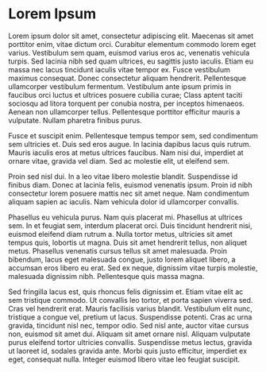 # Lorem Ipsum

Lorem ipsum dolor sit amet, consectetur adipiscing elit. Maecenas sit amet porttitor enim, vitae dictum orci. Curabitur elementum commodo lorem eget varius. Vestibulum sem quam, euismod varius eros ac, venenatis vehicula turpis. Sed lacinia nibh sed quam ultrices, eu sagittis justo iaculis. Etiam eu massa nec lacus tincidunt iaculis vitae tempor ex. Fusce vestibulum maximus consequat. Donec consectetur aliquam hendrerit. Pellentesque ullamcorper vestibulum fermentum. Vestibulum ante ipsum primis in faucibus orci luctus et ultrices posuere cubilia curae; Class aptent taciti sociosqu ad litora torquent per conubia nostra, per inceptos himenaeos. Aenean non ullamcorper tellus. Pellentesque porttitor efficitur mauris a vulputate. Nullam pharetra finibus purus.

Fusce et suscipit enim. Pellentesque tempus tempor sem, sed condimentum sem ultricies et. Duis sed eros augue. In lacinia dapibus lacus quis rutrum. Mauris iaculis eros at metus ultrices faucibus. Nam nisi dui, imperdiet at ornare vitae, gravida vel diam. Sed ac molestie elit, ut eleifend sem.

Proin sed nisl dui. In a leo vitae libero molestie blandit. Suspendisse id finibus diam. Donec at lacinia felis, euismod venenatis ipsum. Proin id nibh consectetur lorem posuere mattis nec sit amet neque. Nam condimentum aliquam sapien ac iaculis. Nam vehicula dolor id ullamcorper convallis.

Phasellus eu vehicula purus. Nam quis placerat mi. Phasellus at ultrices sem. In et feugiat sem, interdum placerat orci. Duis tincidunt hendrerit nisi, euismod eleifend diam rutrum a. Nulla tortor metus, ultricies sit amet tempus quis, lobortis ut magna. Duis sit amet hendrerit tellus, non aliquet metus. Phasellus venenatis cursus tellus sit amet malesuada. Proin bibendum, lacus eget malesuada congue, justo lorem aliquet libero, a accumsan eros libero eu erat. Sed ex neque, dignissim vitae turpis molestie, malesuada dignissim nibh. Pellentesque quis massa magna.

Sed fringilla lacus est, quis rhoncus felis dignissim et. Etiam vitae elit ac sem tristique commodo. Ut convallis leo tortor, et porta sapien viverra sed. Cras vel hendrerit erat. Mauris facilisis varius blandit. Vestibulum elit nunc, tristique a congue vel, pretium ut lacus. Suspendisse potenti. Cras ac urna gravida, tincidunt nisl nec, tempor odio. Sed nisl ante, auctor vitae cursus non, euismod sit amet dui. Aliquam sit amet ornare nisl. Aliquam vulputate purus eleifend tortor ultricies convallis. Suspendisse metus lectus, gravida ut laoreet id, sodales gravida ante. Morbi quis justo efficitur, imperdiet ex eget, consequat nulla. Integer euismod libero vitae leo feugiat suscipit.
